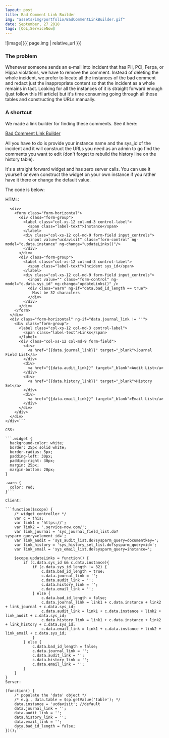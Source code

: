 ```yaml
---
layout: post
title: Bad Comment Link Builder
img: "assets/img/portfolio/BadCommentLinkBuilder.gif"
date: September, 27 2018
tags: [QoL,ServiceNow]
---
```


![image]({{ page.img | relative_url }})

### The problem

Whenever someone sends an e-mail into incident that has PII, PCI, Ferpa, or Hippa violations, we have to remove the comment. Instead of deleting the whole incident, we prefer to locate all the instances of the bad comment and redact just the inappropriate content so that the incident as a whole remains in tact. Looking for all the instances of it is straight forward enough (just follow this HI article) but it's time consuming going through all those tables and constructing the URLs manually.

### A shortcut

We made a link builder for finding these comments. See it here:

[Bad Comment Link Builder](https://ucdavisit.service-now.com/servicehub?id=bad_comment_link_builder)

All you have to do is provide your instance name and the sys_id of the incident and it will construct the URLs you need as an admin to go find the comments you want to edit (don't forget to rebuild the history line on the history table).

It's a straight forward widget and has zero server calls. You can use it yourself or even construct the widget on your own instance if you rather have it there or change the default value.

The code is below:

HTML:

```<div class="widget">
  <div>
    <form class="form-horizontal">
      <div class="form-group">
        <label class="col-xs-12 col-md-3 control-label">
          <span class="label-text">Instance</span>
        </label>
        <div class="col-xs-12 col-md-9 form-field input_controls">
          <input value="ucdavisit" class="form-control" ng-model="c.data.instance" ng-change="updateLinks()"/>
        </div>
      </div>
      <div class="form-group">
        <label class="col-xs-12 col-md-3 control-label">
          <span class="label-text">Incident sys_id</span>
        </label>
        <div class="col-xs-12 col-md-9 form-field input_controls">
          <input value="" class="form-control" ng-model="c.data.sys_id" ng-change="updateLinks()" />
          <div class="warn" ng-if="data.bad_id_length == true">
            Must be 32 characters
          </div>
        </div>
      </div>
    </form>
  </div>
  <div class="form-horizontal" ng-if="data.journal_link != ''">
    <div class="form-group">
      <label class="col-xs-12 col-md-3 control-label">
        <span class="label-text">Links</span>
      </label>
      <div class="col-xs-12 col-md-9 form-field">
        <div>
          <a href="{{data.journal_link}}" target="_blank">Journal Field List</a>
        </div>
        <div>
          <a href="{{data.audit_link}}" target="_blank">Audit List</a>
        </div>
        <div>
          <a href="{{data.history_link}}" target="_blank">History Set</a>
        </div>
        <div>
          <a href="{{data.email_link}}" target="_blank">Email List</a>
        </div>
      </div>
    </div>
  </div>
</div>```

CSS: 

```.widget {
  background-color: white;
  border: 25px solid white;
  border-radius: 5px;
  padding-left: 30px;
  padding-right: 30px;
  margin: 25px;
  margin-bottom: 20px;
}

.warn {
  color: red;
}```

Client: 

```function($scope) {
	/* widget controller */
	var c = this;
	var link1 = 'https://';
	var link2 = '.service-now.com/';
	var link_journal = 'sys_journal_field_list.do?sysparm_query=element_id=';
	var link_audit = 'sys_audit_list.do?sysparm_query=documentkey=';
	var link_history = 'sys_history_set_list.do?sysparm_query=id=';
	var link_email = 'sys_email_list.do?sysparm_query=instance=';

	$scope.updateLinks = function() {
		if (c.data.sys_id && c.data.instance){
			if (c.data.sys_id.length != 32) {
				c.data.bad_id_length = true;
				c.data.journal_link = '';
				c.data.audit_link = '';
				c.data.history_link = '';
				c.data.email_link = '';
			} else {
				c.data.bad_id_length = false;
				c.data.journal_link = link1 + c.data.instance + link2 + link_journal + c.data.sys_id;
				c.data.audit_link = link1 + c.data.instance + link2 + link_audit + c.data.sys_id;
				c.data.history_link = link1 + c.data.instance + link2 + link_history + c.data.sys_id;
				c.data.email_link = link1 + c.data.instance + link2 + link_email + c.data.sys_id;
			}
		} else {
			c.data.bad_id_length = false;
			c.data.journal_link = '';
			c.data.audit_link = '';
			c.data.history_link = '';
			c.data.email_link = '';
		}
	}
}
Server: 

(function() {
	/* populate the 'data' object */
	/* e.g., data.table = $sp.getValue('table'); */
	data.instance = 'ucdavisit'; //default
	data.journal_link = '';
	data.audit_link = '';
	data.history_link = '';
	data.email_link = '';
	data.bad_id_length = false;
})();```